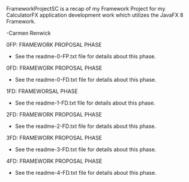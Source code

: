 

FrameworkProjectSC is a recap of my Framework Project for my CalculatorFX application development work which utilizes the JavaFX 8 Framework.


-Carmen Renwick



0FP: FRAMEWORK PROPOSAL PHASE
- See the readme-0-FP.txt file for details about this phase.

0FD: FRAMEWORK PROPOSAL PHASE
- See the readme-0-FD.txt file for details about this phase.

1FD: FRAMEWORSAL PHASE
- See the readme-1-FD.txt file for details about this phase.

2FD: FRAMEWORK PROPOSAL PHASE
- See the readme-2-FD.txt file for details about this phase.

3FD: FRAMEWORK PROPOSAL PHASE
- See the readme-3-FD.txt file for details about this phase.

4FD: FRAMEWORK PROPOSAL PHASE
- See the readme-4-FD.txt file for details about this phase.

